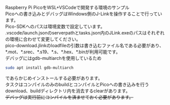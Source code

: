 Raspberry Pi PicoをWSL+VSCodeで開発する環境のサンプル\
Picoへの書き込みとデバッグはWindows側のJ-Linkを操作することで行っています。\
Pico-SDKへのパスは環境変数で設定しています。\
.vscode/launch.jsonのserverpathとtasks.json内のJLink.exeのパスはそれぞれの環境に合わせて変更してください。\
pico-download.jlinkのloadfileの引数は書き込むファイル名である必要があり、\*.mot、\*.srec、\*.s19、\*.s、\*.hex、\*.binが利用可能です。\
デバッグにはgdb-multiarchを使用しているため
````sh
sudo apt install gdb-multiarch
````
であらかじめインストールする必要があります。\
タスクはコンパイルのみのbuildとコンパイルとPicoへの書き込みを行うdownload、buildディレクトリ内を消去するclearがあります。\
~~デバッグは実行前にコンパイルを済ませておく必要があります。~~
